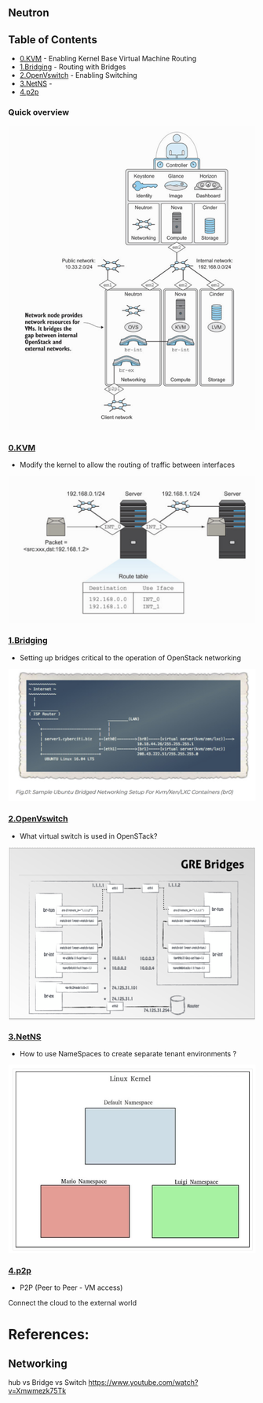 ## Neutron 

Table of Contents
-----------------

  * [0.KVM](#0kvm) - Enabling Kernel Base Virtual Machine Routing
  * [1.Bridging](#1bridging) - Routing with Bridges
  * [2.OpenVswitch](#2openvswitch) - Enabling Switching
  * [3.NetNS](#3netns) - 
  * [4.p2p](#4p2p)


### Quick overview

![alt tag](./NEUTRON.png)

### [0.KVM](./0.KVM)

* Modify the kernel to allow the routing of traffic between interfaces

![alt tag](./0.KVM/ROUTE.png)

### [1.Bridging](./1.Bridging)

* Setting up bridges critical to the operation of OpenStack networking

![alt tag](./1.Bridging/ISP.png)

### [2.OpenVswitch](./2.Open-vSwitch)

* What virtual switch is used in OpenSTack?

![alt tag](./2.Open-vSwitch/OVS.png)


### [3.NetNS](./3.NetNS)

* How to use NameSpaces to create separate tenant environments ?

![alt tag](./3.NetNS/namespace_level2.png)

### [4.p2p](./4.p2p)

* P2P (Peer to Peer - VM access) 

Connect the cloud to the external world

# References:

## Networking

hub vs Bridge vs Switch
https://www.youtube.com/watch?v=Xmwmezk75Tk

